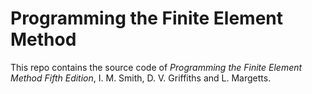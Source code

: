 # Programming the Finite Element Method

This repo contains the source code of *Programming the Finite Element Method Fifth Edition*, I. M. Smith, D. V. Griffiths and L. Margetts.